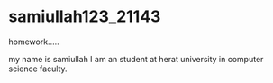 # samiullah123_21143
homework.....

my name is samiullah I am an student at herat university in computer science faculty.
